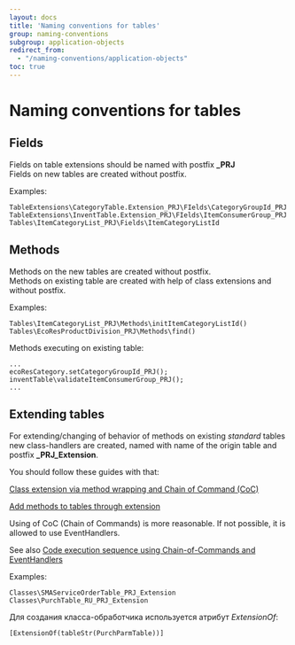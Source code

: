 ```yaml
---
layout: docs
title: 'Naming conventions for tables'
group: naming-conventions
subgroup: application-objects
redirect_from:
  - "/naming-conventions/application-objects"
toc: true
---
```


# Naming conventions for tables

## Fields
Fields on table extensions should be named with postfix <b>_PRJ</b><br/>
Fields on new tables are created without postfix.

Examples:

```
TableExtensions\CategoryTable.Extension_PRJ\FIelds\CategoryGroupId_PRJ
TableExtensions\InventTable.Extension_PRJ\FIelds\ItemConsumerGroup_PRJ
Tables\ItemCategoryList_PRJ\Fields\ItemCategoryListId
```

## Methods 
Methods on the new tables are created without postfix.<br/>
Methods on existing table are created with help of class extensions and without postfix.<br/>

Examples:

```
Tables\ItemCategoryList_PRJ\Methods\initItemCategoryListId()
Tables\EcoResProductDivision_PRJ\Methods\find()
```

Methods executing on existing table:
```
...
ecoResCategory.setCategoryGroupId_PRJ();
inventTable\validateItemConsumerGroup_PRJ();
...
```

## Extending tables 

For extending/changing of behavior of methods on existing _standard_ tables new class-handlers are created, named with name of the origin table and postfix <b>_PRJ_Extension</b>.

You should follow these guides with that:<br/>


[Class extension via method wrapping and Chain of Command (CoC)](https://docs.microsoft.com/en-us/dynamics365/unified-operations/dev-itpro/extensibility/method-wrapping-coc)

[Add methods to tables through extension](https://docs.microsoft.com/en-us/dynamics365/unified-operations/dev-itpro/extensibility/add-method-table)


Using of CoC (Chain of Commands) is more reasonable. If not possible, it is allowed to use EventHandlers.

See also [Code execution sequence using Chain-of-Commands and EventHandlers](/development-guidlines/code-execution-sequence-using-chain-of-commands-and-eventhandlers/)

Examples:


```
Classes\SMAServiceOrderTable_PRJ_Extension
Classes\PurchTable_RU_PRJ_Extension
```

Для создания класса-обработчика используется атрибут _ExtensionOf_: 
```
[ExtensionOf(tableStr(PurchParmTable))] 
```

